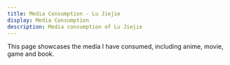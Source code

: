 ```yaml
---
title: Media Consumption - Lu Jiejie
display: Media Consumption
description: Media consumption of Lu Jiejie
---
```


This page showcases the media I have consumed, including anime, movie, game and book.
